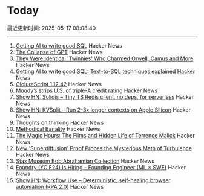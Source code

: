 # Today

最近更新时间: 2025-05-17 08:08:40

--- 
1. [Getting AI to write good SQL](https://cloud.google.com/blog/products/databases/techniques-for-improving-text-to-sql) Hacker News
2. [The Collapse of GPT](https://cacm.acm.org/news/the-collapse-of-gpt/) Hacker News
3. [They Were Identical 'Twinnies' Who Charmed Orwell, Camus and More](https://www.nytimes.com/2025/05/04/books/review/the-dazzling-paget-sisters-ariane-bankes.html) Hacker News
4. [Getting AI to write good SQL: Text-to-SQL techniques explained](https://cloud.google.com/blog/products/databases/techniques-for-improving-text-to-sql) Hacker News
5. [ClojureScript 1.12.42](https://clojurescript.org/news/2025-05-16-release) Hacker News
6. [Moody’s strips U.S. of triple-A credit rating](https://www.ft.com/content/e456ea34-c6ad-43fe-abe9-d4ce781c07b4) Hacker News
7. [Show HN: Solidis – Tiny TS Redis client, no deps, for serverless](https://github.com/vcms-io/solidis) Hacker News
8. [Show HN: KVSplit – Run 2-3x longer contexts on Apple Silicon](https://github.com/dipampaul17/KVSplit) Hacker News
9. [Thoughts on thinking](https://dcurt.is/thinking) Hacker News
10. [Methodical Banality](https://aeon.co/essays/who-needs-ai-text-generation-when-theres-erasmus-of-rotterdam) Hacker News
11. [The Magic Hours: The Films and Hidden Life of Terrence Malick](https://www.lrb.co.uk/the-paper/v47/n09/david-thomson/cool-tricking) Hacker News
12. [New 'Superdiffusion' Proof Probes the Mysterious Math of Turbulence](https://www.quantamagazine.org/new-superdiffusion-proof-probes-the-mysterious-math-of-turbulence-20250516/) Hacker News
13. [Stax Museum Bob Abrahamian Collection](https://bobacollection.staxmuseum.org/) Hacker News
14. [Foundry (YC F24) Is Hiring – Founding Engineer (ML × SWE)](https://www.ycombinator.com/companies/foundry/jobs/uwi8b6I-founding-engineer-ml-x-swe) Hacker News
15. [Show HN: Workflow Use – Deterministic, self-healing browser automation (RPA 2.0)](https://github.com/browser-use/workflow-use) Hacker News
